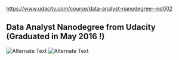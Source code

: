 https://www.udacity.com/course/data-analyst-nanodegree--nd002
<h2>Data Analyst Nanodegree from Udacity (Graduated in May 2016 !)</h2>



<img src="https://cloud.githubusercontent.com/assets/13743606/9836070/d29babea-5a0a-11e5-8961-3a56c14ddadd.png" alt="Alternate Text" />
<img src="https://cloud.githubusercontent.com/assets/13743606/9836069/d27e90be-5a0a-11e5-8354-7fd5b13ce1f0.png" alt="Alternate Text" />


